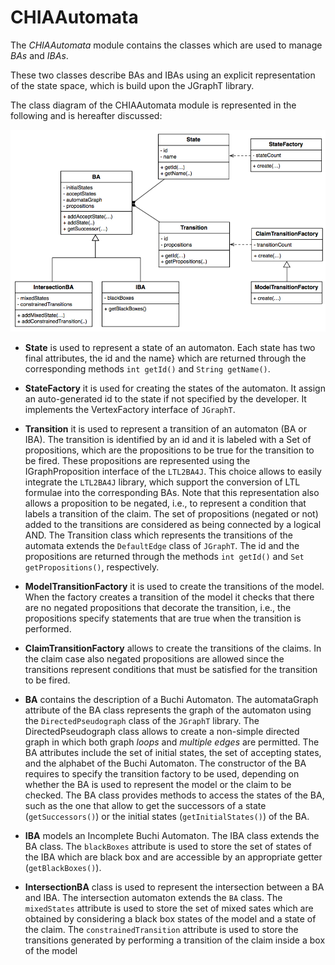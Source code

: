 # CHIAAutomata

The *CHIAAutomata* module contains the classes which are used to manage *BAs* and *IBAs*. 

These two classes describe BAs and IBAs using an explicit representation of the state space, which is build upon the JGraphT library. 

The class diagram of the CHIAAutomata module is represented in the following and is hereafter discussed:

![CHIAAutomata](./CHIAAutomata.png)

* <b>State</b> is used to represent a state of an automaton. Each state has two final attributes, the id and the name} which are returned through the corresponding methods <code>int getId()</code>  and <code>String getName()</code>.

* <b>StateFactory</b> it is used for creating the states of the automaton. It assign an auto-generated id to the state if not specified by the developer. It implements the VertexFactory interface of <code>JGraphT</code>.

* <b>Transition</b> it is used to represent a transition of an automaton (BA or IBA). The transition is identified by an id and it is labeled with a Set of propositions, which are the propositions to be true for the transition to be fired. These propositions are represented using the IGraphProposition interface of the <code>LTL2BA4J</code>. This choice allows to easily integrate the <code>LTL2BA4J</code> library, which support the conversion of LTL formulae into the corresponding BAs.  Note that this representation also allows a proposition to be negated, i.e., to represent a condition that labels a transition of the claim. The set of propositions (negated or not) added to the transitions are considered as being connected by a logical AND. The Transition class which represents the transitions of the automata extends the <code>DefaultEdge</code> class of <code>JGraphT</code>. The id and the propositions are returned through the methods <code>int getId()</code> and <code>Set<IGraphProposition> getPropositions()</code>, respectively.

* <b>ModelTransitionFactory</b> it is used to create the transitions of the model. When the factory creates a transition of the model it checks that there are no negated propositions that decorate the transition, i.e., the propositions specify statements that are true when the transition is performed.

* <b>ClaimTransitionFactory</b> allows to create the transitions of the claims. In the claim case also negated propositions are allowed since the transitions represent conditions that must be satisfied for the transition to be fired.

* <b>BA</b>  contains the description of a Buchi Automaton. The automataGraph attribute of the BA class represents the graph of the automaton using the <code>DirectedPseudograph</code> class of the <code>JGraphT</code> library. The DirectedPseudograph class allows to create a non-simple directed graph in which both graph <i>loops</i> and <i>multiple edges</i> are permitted. The BA attributes include the set of initial states, the set of accepting states,  and the alphabet of the Buchi Automaton. The constructor of the BA requires to specify the transition factory to be used, depending on whether the BA is used to represent the model or the claim to be checked. The BA class provides methods to access the states of the BA, such as the one that allow to get the successors of a state (<code>getSuccessors()</code>) or  the initial states (<code>getInitialStates()</code>) of the BA. 

* <b>IBA</b> models an Incomplete Buchi Automaton. The IBA class extends the BA class. The <code>blackBoxes</code> attribute is used to store the set of states of the IBA which are black box and are accessible by an appropriate getter (<code>getBlackBoxes()</code>).

* <b>IntersectionBA</b> class is used to represent the intersection between a BA and IBA. The intersection automaton extends the <code>BA</code> class. The <code>mixedStates</code> attribute is used to store the set of mixed sates which are obtained by considering a black box states of the model and a state of the claim. The <code>constrainedTransition</code> attribute is used to store the transitions generated by performing a transition of the claim inside a box of the model